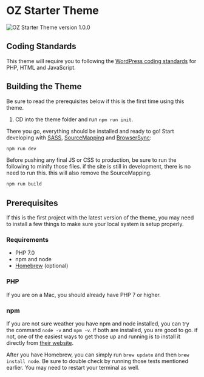 # OZ Starter Theme
![OZ Starter Theme version 1.0.0](https://img.shields.io/badge/version-1.0.0-85BA39.svg)

## Coding Standards
This theme will require you to following the <a href="https://codex.wordpress.org/WordPress_Coding_Standards">WordPress coding standards</a> for PHP, HTML and JavaScript.

## Building the Theme
Be sure to read the prerequisites below if this is the first time using this theme.
1. CD into the theme folder and run `npm run init`.

There you go, everything should be installed and ready to go!
Start developing with [SASS](https://sass-lang.com/documentation), [SourceMapping](https://www.schneems.com/2017/11/14/wtf-is-a-source-map/) and [BrowserSync](https://browsersync.io/):
```sh
npm run dev
```
Before pushing any final JS or CSS to production, be sure to run the following to minify those files. if the site is still in development, there is no need to run this. this will also remove the SourceMapping.
```sh
npm run build
```

## Prerequisites
If this is the first project with the latest version of the theme, you may need to install a few things to make sure your local system is setup properly.

### Requirements
- PHP 7.0
- npm and node
- <a href="https://brew.sh/">Homebrew</a> (optional)

### PHP
If you are on a Mac, you should already have PHP 7 or higher.

### npm
If you are not sure weather you have npm and node installed, you can try the command `node -v` and `npm -v`. if both are installed, you are good to go. if not, one of the easiest ways to get those up and running is to install it directly from [their website](https://nodejs.org/en/download/).

After you have Homebrew, you can simply run `brew update` and then `brew install node`. Be sure to double check by running those tests mentioned earlier. You may need to restart your terminal as well.
